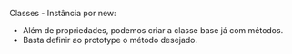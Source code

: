 
Classes - Instância por new:

- Além de propriedades, podemos criar a classe base já com métodos.
- Basta definir ao prototype o método desejado.
